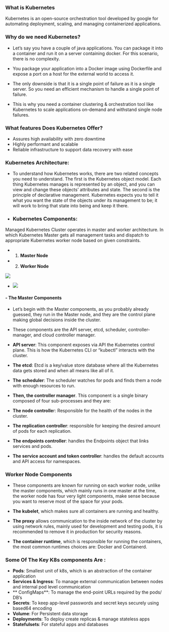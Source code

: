 ### What is Kubernetes
Kubernetes is an open-source orchestration tool developed by google for automating deployment, scaling, and managing containerized applications.



 ### Why do we need Kubernetes?
- Let’s say you have a couple of java applications. You can package it into a container and run it on a server containing docker. For this scenario, there is no complexity.

- You package your application into a Docker image using Dockerfile and expose a port on a host for the external world to access it.

- The only downside is that it is a single point of failure as it is a single server. So you need an efficient mechanism to handle a single point of failure.

- This is why you need a container clustering & orchestration tool like Kubernetes to scale applications on-demand and withstand single node failures.

### What features Does  Kubernetes Offer?
- Assures high availability with zero downtime
- Highly performant and scalable
- Reliable infrastructure to support data recovery with ease

### Kubernetes Architecture:
- To understand how Kubernetes works, there are two related concepts you need to
understand. The first is the Kubernetes object model. Each thing Kubernetes manages is represented by an object, and you can view and change these objects’
attributes and state. The second is the principle of declarative management.
Kubernetes expects you to tell it what you want the state of the objects under its
management to be; it will work to bring that state into being and keep it there.



- ### Kubernetes Components:
Managed Kubernetes Cluster operates in master and worker architecture. In which Kubernetes Master gets all management tasks and dispatch to appropriate Kubernetes worker node based on given constraints.

- 1. **Master Node**
- 2. **Worker Node**

![](https://miro.medium.com/max/720/1*TQw_pFtFWJhoUjhN993o1Q.png)

 - ![](https://miro.medium.com/max/720/1*t2kujM8JnnAU1EmJkBX-QQ.png)

#### - The Master Components
- Let’s begin with the Master components, as you probably already guessed, they run in the Master node, and they are the control plane making global decisions inside the cluster.

- These components are the API server, etcd, scheduler, controller-manager, and cloud controller manager.
- **API server**: This component exposes via API the Kubernetes control plane. This is how the Kubernetes CLI or “kubectl” interacts with the cluster.

- **The etcd**: Etcd is a key/value store database where all the Kubernetes data gets stored and when all means like all of it.

- **The scheduler**: The scheduler watches for pods and finds them a node with enough resources to run.

- **Then, the controller manager**. This component is a single binary composed of four sub-processes and they are:

- **The node controlle**r: Responsible for the health of the nodes in the cluster.
- **The replication controller**: responsible for keeping the desired amount of pods for each replication.
- **The endpoints controller**: handles the Endpoints object that links services and pods.
- **The service account and token controller**: handles the default accounts and API access for namespaces.

### Worker Node Components
- These components are known for running on each worker node, unlike the master components, which mainly runs in one master at the time, the worker node has four very light components, make sense because you want to reserve most of the space for your pods.

- **The kubelet**, which makes sure all containers are running and healthy.

- **The proxy** allows communication to the inside network of the cluster by using network rules, mainly used for development and testing pods, it is recommended to remove it in production for security reasons.

- **The container runtime**, which is responsible for running the containers, the most common runtimes choices are: Docker and Containerd.

### Some Of The Key K8s components Are :
- **Pods**: Smallest unit of k8s, which is an abstraction of the container application
- **Services & Ingress**: To manage external communication between nodes and internal pod level communication
- ** ConfigMaps**: To manage the end-point URLs required by the pods/ DB’s
- **Secrets**: To keep app-level passwords and secret keys securely using based64 encoding
- **Volume**: For Persistent data storage
- **Deployments**: To deploy create replicas & manage stateless apps
- **Statefulsets**: For stateful apps and databases

